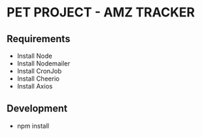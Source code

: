 # PET PROJECT - AMZ TRACKER

## Requirements

* Install Node
* Install Nodemailer
* Install CronJob
* Install Cheerio
* Install Axios

## Development

* npm install